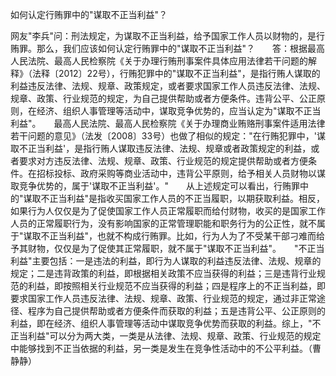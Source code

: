 如何认定行贿罪中的"谋取不正当利益"？

网友"李兵"问：刑法规定，为谋取不正当利益，给予国家工作人员以财物的，是行贿罪。那么，我们应该如何认定行贿罪中的"谋取不正当利益"？　　答：根据最高人民法院、最高人民检察院《关于办理行贿刑事案件具体应用法律若干问题的解释》（法释〔2012〕22号），行贿犯罪中的"谋取不正当利益"，是指行贿人谋取的利益违反法律、法规、规章、政策规定，或者要求国家工作人员违反法律、法规、规章、政策、行业规范的规定，为自己提供帮助或者方便条件。违背公平、公正原则，在经济、组织人事管理等活动中，谋取竞争优势的，应当认定为"谋取不正当利益"。　　最高人民法院、最高人民检察院《关于办理商业贿赂刑事案件适用法律若干问题的意见》（法发〔2008〕33号）也做了相似的规定："在行贿犯罪中，'谋取不正当利益'，是指行贿人谋取违反法律、法规、规章或者政策规定的利益，或者要求对方违反法律、法规、规章、政策、行业规范的规定提供帮助或者方便条件。在招标投标、政府采购等商业活动中，违背公平原则，给予相关人员财物以谋取竞争优势的，属于'谋取不正当利益'。"　　从上述规定可以看出，行贿罪中的"谋取不正当利益"是指收买国家工作人员的不正当履职，以期获取利益。相反，如果行为人仅仅是为了促使国家工作人员正常履职而给付财物，收买的是国家工作人员的正常履职行为，没有影响国家的正常管理职能和职务行为的公正性，就不属于"谋取不正当利益"，也就不构成行贿罪。比如，行为人为了不受某干部刁难而给予其财物，仅仅是为了促使其正常履职，就不属于"谋取不正当利益"。　　"不正当利益"主要包括：一是违法的利益，即行为人谋取的利益违反法律、法规、规章的规定；二是违背政策的利益，即根据相关政策不应当获得的利益；三是违背行业规范的利益，即按照相关行业规范不应当获得的利益；四是程序上的不正当利益，即要求国家工作人员违反法律、法规、规章、政策、行业规范的规定，通过非正常途径、程序为自己提供帮助或者方便条件而获取的利益；五是违背公平、公正原则的利益，即在经济、组织人事管理等活动中谋取竞争优势而获取的利益。综上，"不正当利益"可以分为两大类，一类是从法律、法规、规章、政策、行业规范的规定中能够找到不正当依据的利益，另一类是发生在竞争性活动中的不公平利益。（曹静静）
